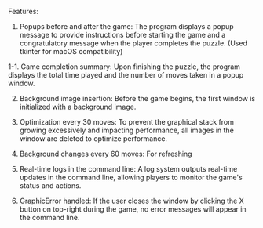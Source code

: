 Features:

1. Popups before and after the game: The program displays a popup message to provide instructions before starting the game and a congratulatory message when the player completes the puzzle. (Used tkinter for macOS compatibility)

1-1. Game completion summary: Upon finishing the puzzle, the program displays the total time played and the number of moves taken in a popup window.

2. Background image insertion: Before the game begins, the first window is initialized with a background image.

3. Optimization every 30 moves: To prevent the graphical stack from growing excessively and impacting performance, all images in the window are deleted to optimize performance.

4. Background changes every 60 moves: For refreshing

5. Real-time logs in the command line: A log system outputs real-time updates in the command line, allowing players to monitor the game's status and actions.

6. GraphicError handled: If the user closes the window by clicking the X button on top-right during the game, no error messages will appear in the command line.
